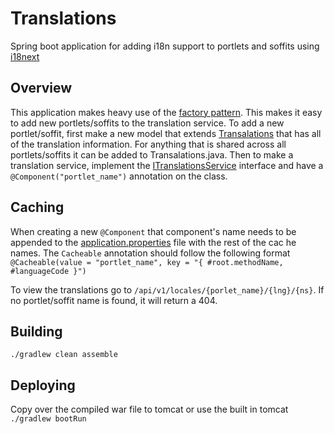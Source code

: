 # Translations
Spring boot application for adding i18n support to portlets and soffits using [i18next](https://www.i18next.com/)

## Overview
This application makes heavy use of the [factory pattern](https://www.tutorialspoint.com/design_pattern/factory_pattern.htm). This makes it easy to add new portlets/soffits to the translation service. To add a new portlet/soffit, first make a new model that extends [Transalations](src/main/java/edu/oakland/translations/models/Translations.java) that has all of the translation information. For anything that is shared across all portlets/soffits it can be added to Transalations.java. Then to make a translation service, implement the [ITranslationsService](src/main/java/edu/oakland/translations/services/ITranslationsService.java) interface and have a `@Component("portlet_name")` annotation on the class.

## Caching
When creating a new `@Component` that component's name needs to be appended to the [application.properties](https://github.com/Oakland-University/translations/blob/TR-2/src/main/resources/application.properties#L3) file with the rest of the cac he names. The `Cacheable` annotation should follow the following format `@Cacheable(value = "portlet_name", key = "{ #root.methodName, #languageCode }")`

To view the translations go to `/api/v1/locales/{porlet_name}/{lng}/{ns}`. If no portlet/soffit name is found, it will return a 404.

## Building
`./gradlew clean assemble`

## Deploying
Copy over the compiled war file to tomcat or use the built in tomcat `./gradlew bootRun`
